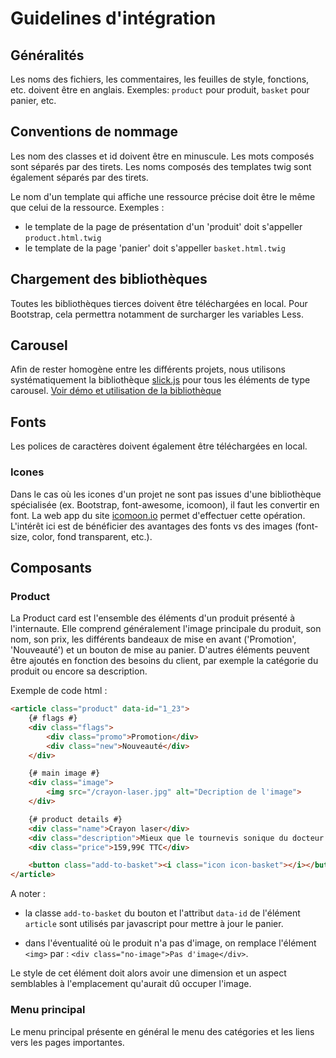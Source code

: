 # Guidelines d'intégration

## Généralités

Les noms des fichiers, les commentaires, les feuilles de style, fonctions, etc. doivent être en anglais.
Exemples: `product` pour produit, `basket` pour panier, etc.

## Conventions de nommage

Les nom des classes et id doivent être en minuscule.
Les mots composés sont séparés par des tirets.
Les noms composés des templates twig sont également séparés par des tirets.

Le nom d'un template qui affiche une ressource précise doit être le même que celui de la ressource.
Exemples :
- le template de la page de présentation d'un 'produit' doit s'appeller `product.html.twig`
- le template de la page 'panier' doit s'appeller `basket.html.twig`

## Chargement des bibliothèques

Toutes les bibliothèques tierces doivent être téléchargées en local.
Pour Bootstrap, cela permettra notamment de surcharger les variables Less.

## Carousel

Afin de rester homogène entre les différents projets, nous utilisons systématiquement la bibliothèque [slick.js](https://github.com/kenwheeler/slick/) pour tous les éléments de type carousel.
[Voir démo et utilisation de la bibliothèque](http://kenwheeler.github.io/slick#demos)

## Fonts

Les polices de caractères doivent également être téléchargées en local.

### Icones

Dans le cas où les icones d'un projet ne sont pas issues d'une bibliothèque spécialisée (ex. Bootstrap, font-awesome, icomoon), il faut les convertir en font.
La web app du site [icomoon.io](https://icomoon.io/app) permet d'effectuer cette opération.
L'intérêt ici est de bénéficier des avantages des fonts vs des images (font-size, color, fond transparent, etc.).

## Composants
### Product

La Product card est l'ensemble des éléments d'un produit présenté à l'internaute.
Elle comprend généralement l'image principale du produit, son nom, son prix, les différents bandeaux de mise en avant ('Promotion', 'Nouveauté') et un bouton de mise au panier.
D'autres éléments peuvent être ajoutés en fonction des besoins du client, par exemple la catégorie du produit ou encore sa description.

Exemple de code html :

```html
<article class="product" data-id="1_23">
    {# flags #}
    <div class="flags">
        <div class="promo">Promotion</div>
        <div class="new">Nouveauté</div>
    </div>

    {# main image #}
    <div class="image">
        <img src="/crayon-laser.jpg" alt="Decription de l'image">
    </div>

    {# product details #}
    <div class="name">Crayon laser</div>
    <div class="description">Mieux que le tournevis sonique du docteur Who.</div>
    <div class="price">159,99€ TTC</div>

    <button class="add-to-basket"><i class="icon icon-basket"></i></button>
</article>
```

A noter :

- la classe `add-to-basket` du bouton et l'attribut `data-id` de l'élément `article` sont utilisés par javascript pour mettre à jour le panier.

- dans l'éventualité où le produit n'a pas d'image, on remplace l'élément `<img>` par : `<div class="no-image">Pas d'image</div>`.

Le style de cet élément doit alors avoir une dimension et un aspect semblables à l'emplacement qu'aurait dû occuper l'image.

### Menu principal

Le menu principal présente en général le menu des catégories et les liens vers les pages importantes.
